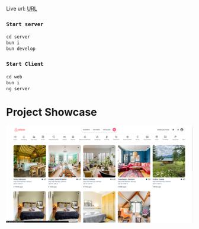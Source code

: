 Live url: <a href='http://172.17.30.111:4200/'>URL</a>

### `Start server`

```
cd server
bun i
bun develop
```

### `Start Client`

```
cd web
bun i
ng server
```

# Project Showcase

![Project Showcase](./static/project.png "a title")
